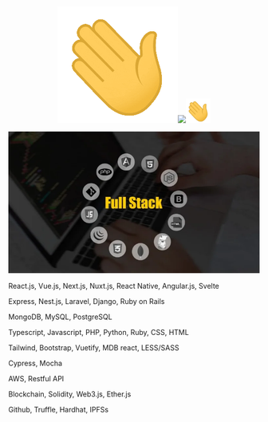 <p align="center"><img src="https://github.com/redsky500/redsky500/blob/main/images/hand.gif" style={width: '50px'} /><img src="https://readme-typing-svg.herokuapp.com?center=true&size=28&color=F758D4&background=FFFFFF00&lines=Web+Full-stack+engineer;Blockchain+Web3+engineer" /><img src="https://github.com/redsky500/redsky500/blob/main/images/hand.gif" style="width: 50px" /></p>
<p align="center"><img src="https://github.com/redsky500/redsky500/blob/main/images/fullStack.webp" /></p>
<p>React.js, Vue.js, Next.js, Nuxt.js, React Native, Angular.js, Svelte<p>
<p>Express, Nest.js, Laravel, Django, Ruby on Rails<p>
<p>MongoDB, MySQL, PostgreSQL<p>
<p>Typescript, Javascript, PHP, Python, Ruby, CSS, HTML<p>
<p>Tailwind, Bootstrap, Vuetify, MDB react, LESS/SASS<p>
<p>Cypress, Mocha<p>
<p>AWS, Restful API<p>
<p>Blockchain, Solidity, Web3.js, Ether.js<p>
<p>Github, Truffle, Hardhat, IPFSs<p>
  
  

  
  
<!--
**redsky500/redsky500** is a ✨ _special_ ✨ repository because its `README.md` (this file) appears on your GitHub profile.

Here are some ideas to get you started:

- 🔭 I’m currently working on ...
- 🌱 I’m currently learning ...
- 👯 I’m looking to collaborate on ...
- 🤔 I’m looking for help with ...
- 💬 Ask me about ...
- 📫 How to reach me: ...
- 😄 Pronouns: ...
- ⚡ Fun fact: ...
-->
